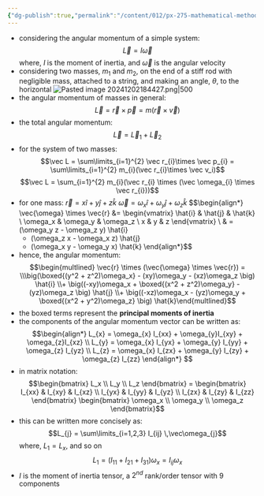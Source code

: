 ```yaml
---
{"dg-publish":true,"permalink":"/content/012/px-275-mathematical-methods/f-tensors-and-summation-conventions/px-275-f1-tensors/","created":"2024-12-02T12:09:35.780+00:00","updated":"2024-12-02T18:52:07.064+00:00"}
---
```


- considering the angular momentum of a simple system:
$$\vec L = I \vec \omega$$
	where, $I$ is the moment of inertia, and	$\vec \omega$ is the angular velocity
- considering two masses, $m_1$ and $m_2$, on the end of a stiff rod with negligible mass, attached to a string, and making an angle, $\theta$, to the horizontal
![Pasted image 20241202184427.png|500](/img/user/pics/Pasted%20image%2020241202184427.png)
- the angular momentum of masses in general:
$$\vec L = \vec r \times \vec p = m(\vec r \times \vec v)$$
- the total angular momentum:
$$\vec L = \vec L_{1} + \vec L_{2}$$
- for the system of two masses:
$$\vec L = \sum\limits_{i=1}^{2} \vec r_{i}\times \vec p_{i} = \sum\limits_{i=1}^{2} m_{i}(\vec r_{i}\times \vec v_i)$$ $$\vec  L = \sum_{i=1}^{2} m_{i}(\vec r_{i} \times (\vec \omega_{i} \times \vec r_{i}))$$
- for one mass:
	$\vec r = x\hat i + y \hat j + z\hat k$
	$\vec \omega  = \omega_{x} \hat i + \omega_{y}\hat j + \omega_{z}\hat k$
$$\begin{align*}
	\vec{\omega} \times \vec{r} &= \begin{vmatrix} \hat{i} & \hat{j} & \hat{k} \\ \omega_x & \omega_y & \omega_z \\ x & y & z \end{vmatrix} \\
	 & = (\omega_y z - \omega_z y) \hat{i}
	 + (\omega_z x - \omega_x z) \hat{j} 
	 + (\omega_x y - \omega_y x) \hat{k}
\end{align*}$$
- hence, the angular momentum:
$$\begin{multlined}  \vec{r} \times (\vec{\omega} \times \vec{r}) = \\\big(\boxed{(y^2 + z^2)\omega_x} - (xy)\omega_y - (xz)\omega_z \big) \hat{i} \\+ \big((-xy)\omega_x + \boxed{(x^2 + z^2)\omega_y} - (yz)\omega_z \big) \hat{j} \\+ \big((-xz)\omega_x - (yz)\omega_y + \boxed{(x^2 + y^2)\omega_z} \big) \hat{k}\end{multlined}$$
- the boxed terms represent the **principal moments of inertia**
- the components of the angular momentum vector can be written as:
$$\begin{align*}
L_{x} = \omega_{x} I_{xx} + \omega_{y}I_{xy} + \omega_{z}I_{xz} \\
L_{y} = \omega_{x} I_{yx} + \omega_{y} I_{yy} + \omega_{z} I_{yz} \\
L_{z} = \omega_{x} I_{zx} + \omega_{y} I_{zy} + \omega_{z} I_{zz}
\end{align*} $$
- in matrix notation:
$$\begin{bmatrix} L_x \\ L_y \\ L_z \end{bmatrix} = \begin{bmatrix} I_{xx} & I_{xy} & I_{xz} \\ I_{yx} & I_{yy} & I_{yz} \\ I_{zx} & I_{zy} & I_{zz} \end{bmatrix} \begin{bmatrix} \omega_x \\ \omega_y \\ \omega_z \end{bmatrix}$$
- this can be written more concisely as:
$$L_{j} = \sum\limits_{i=1,2,3} I_{ij} \,\vec\omega_{j}$$
	where, $L_1 = L_x$, and so on
$$L_{1}= (I_{11} + I_{21}+ I_{31}) \omega_{x} = I_{ij}\omega_x$$
- $I$ is the moment of inertia tensor, a $2^{nd}$ rank/order tensor with $9$ components
